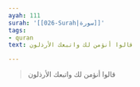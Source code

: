 ```yaml
---
ayah: 111
surah: '[[026-Surah|سورة]]'
tags:
- quran
text: قالوا أنؤمن لك واتبعك الأرذلون

---
```

> قالوا أنؤمن لك واتبعك الأرذلون
